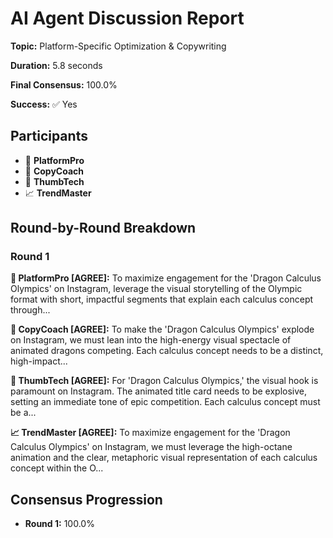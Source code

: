 # AI Agent Discussion Report

**Topic:** Platform-Specific Optimization & Copywriting

**Duration:** 5.8 seconds

**Final Consensus:** 100.0%

**Success:** ✅ Yes

## Participants

- 🤖 **PlatformPro**
- 🤖 **CopyCoach**
- 🤖 **ThumbTech**
- 📈 **TrendMaster**

## Round-by-Round Breakdown

### Round 1

**🤖 PlatformPro [AGREE]:** To maximize engagement for the 'Dragon Calculus Olympics' on Instagram, leverage the visual storytelling of the Olympic format with short, impactful segments that explain each calculus concept through...

**🤖 CopyCoach [AGREE]:** To make the 'Dragon Calculus Olympics' explode on Instagram, we must lean into the high-energy visual spectacle of animated dragons competing. Each calculus concept needs to be a distinct, high-impact...

**🤖 ThumbTech [AGREE]:** For 'Dragon Calculus Olympics,' the visual hook is paramount on Instagram. The animated title card needs to be explosive, setting an immediate tone of epic competition. Each calculus concept must be a...

**📈 TrendMaster [AGREE]:** To maximize engagement for the 'Dragon Calculus Olympics' on Instagram, we must leverage the high-octane animation and the clear, metaphoric visual representation of each calculus concept within the O...

## Consensus Progression

- **Round 1:** 100.0%
